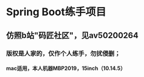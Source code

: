 # Spring Boot练手项目
## 仿照b站"码匠社区"，见av50200264
### 版权是人家的，仅作个人练手，勿扰侵删；
#### mac适用，本人机器MBP2019，15inch（10.14.5）